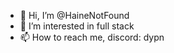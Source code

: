 - 👋 Hi, I’m @HaineNotFound
- 👀 I’m interested in full stack 
- 📫 How to reach me, discord: dypn

<!---
HaineNotFound/HaineNotFound is a ✨ special ✨ repository because its `README.md` (this file) appears on your GitHub profile.
You can click the Preview link to take a look at your changes.
--->

